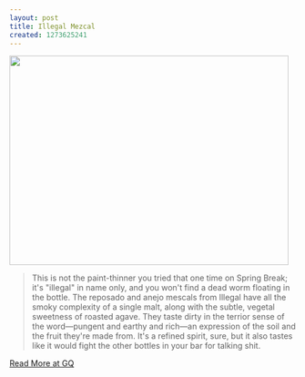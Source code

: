 ```yaml
---
layout: post
title: Illegal Mezcal
created: 1273625241
---
```

<span class="inline inline-center"><a href="http://www.gq.com/blogs/the-q/2010/05/drink-this-illegal-mezcal.html"><img src="http://morisy.com/files/images/illegal-mezcal.jpg" alt="" title=""  class="image image-_original " width="490" height="368" /></a></span>
<blockquote>
This is not the paint-thinner you tried that one time on Spring Break; it's "illegal" in name only, and you won't find a dead worm floating in the bottle. The reposado and anejo mescals from Illegal have all the smoky complexity of a single malt, along with the subtle, vegetal sweetness of roasted agave. They taste dirty in the terrior sense of the word—pungent and earthy and rich—an expression of the soil and the fruit they're made from. It's a refined spirit, sure, but it also tastes like it would fight the other bottles in your bar for talking shit.
</blockquote>
<a href="http://www.gq.com/blogs/the-q/2010/05/drink-this-illegal-mezcal.html#ixzz0nfhEl7SR">Read More at GQ</a>
